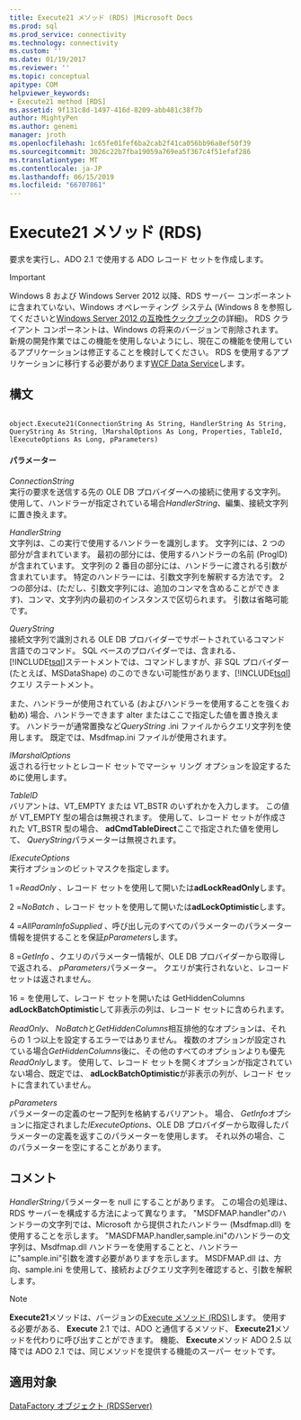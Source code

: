 ```yaml
---
title: Execute21 メソッド (RDS) |Microsoft Docs
ms.prod: sql
ms.prod_service: connectivity
ms.technology: connectivity
ms.custom: ''
ms.date: 01/19/2017
ms.reviewer: ''
ms.topic: conceptual
apitype: COM
helpviewer_keywords:
- Execute21 method [RDS]
ms.assetid: 9f131c8d-1497-416d-8209-abb481c38f7b
author: MightyPen
ms.author: genemi
manager: jroth
ms.openlocfilehash: 1c65fe01fef6ba2cab2f41ca056bb96a8ef50f39
ms.sourcegitcommit: 3026c22b7fba19059a769ea5f367c4f51efaf286
ms.translationtype: MT
ms.contentlocale: ja-JP
ms.lasthandoff: 06/15/2019
ms.locfileid: "66707861"
---
```

# <a name="execute21-method-rds"></a>Execute21 メソッド (RDS)
要求を実行し、ADO 2.1 で使用する ADO レコード セットを作成します。  
  
> [!IMPORTANT]
>  Windows 8 および Windows Server 2012 以降、RDS サーバー コンポーネントに含まれていない、Windows オペレーティング システム (Windows 8 を参照してくださいと[Windows Server 2012 の互換性クックブック](https://www.microsoft.com/download/details.aspx?id=27416)の詳細)。 RDS クライアント コンポーネントは、Windows の将来のバージョンで削除されます。 新規の開発作業ではこの機能を使用しないようにし、現在この機能を使用しているアプリケーションは修正することを検討してください。 RDS を使用するアプリケーションに移行する必要があります[WCF Data Service](https://go.microsoft.com/fwlink/?LinkId=199565)します。  
  
## <a name="syntax"></a>構文  
  
```  
  
object.Execute21(ConnectionString As String, HandlerString As String, QueryString As String, lMarshalOptions As Long, Properties, TableId, lExecuteOptions As Long, pParameters)  
```  
  
#### <a name="parameters"></a>パラメーター  
 *ConnectionString*  
 実行の要求を送信する先の OLE DB プロバイダーへの接続に使用する文字列。 使用して、ハンドラーが指定されている場合*HandlerString*、編集、接続文字列に置き換えます。  
  
 *HandlerString*  
 文字列は、この実行で使用するハンドラーを識別します。 文字列には、2 つの部分が含まれています。 最初の部分には、使用するハンドラーの名前 (ProgID) が含まれています。 文字列の 2 番目の部分には、ハンドラーに渡される引数が含まれています。 特定のハンドラーには、引数文字列を解釈する方法です。 2 つの部分は、(ただし、引数文字列には、追加のコンマを含めることができます)、コンマ、文字列内の最初のインスタンスで区切られます。 引数は省略可能です。  
  
 *QueryString*  
 接続文字列で識別される OLE DB プロバイダーでサポートされているコマンド言語でのコマンド。 SQL ベースのプロバイダーでは、含まれる、[!INCLUDE[tsql](../../../includes/tsql-md.md)]ステートメントでは、コマンドしますが、非 SQL プロバイダー (たとえば、MSDataShape) のこのできない可能性があります、[!INCLUDE[tsql](../../../includes/tsql-md.md)]クエリ ステートメント。  
  
 また、ハンドラーが使用されている (およびハンドラーを使用することを強くお勧め) 場合、ハンドラーできます alter またはここで指定した値を置き換えます。 ハンドラーが通常置換など*QueryString* .ini ファイルからクエリ文字列を使用します。 既定では、Msdfmap.ini ファイルが使用されます。  
  
 *lMarshalOptions*  
 返される行セットとレコード セットでマーシャ リング オプションを設定するために使用します。  
  
 *TableID*  
 バリアントは、VT_EMPTY または VT_BSTR のいずれかを入力します。 この値が VT_EMPTY 型の場合は無視されます。 使用して、レコード セットが作成された VT_BSTR 型の場合、 **adCmdTableDirect**ここで指定された値を使用して、 *QueryString*パラメーターは無視されます。  
  
 *lExecuteOptions*  
 実行オプションのビットマスクを指定します。  
  
 1 =*ReadOnly* 、レコード セットを使用して開いたは**adLockReadOnly**します。  
  
 2 =*NoBatch* 、レコード セットを使用して開いたは**adLockOptimistic**します。  
  
 4 =*AllParamInfoSupplied* 、呼び出し元のすべてのパラメーターのパラメーター情報を提供することを保証*pParameters*します。  
  
 8 =*GetInfo* 、クエリのパラメーター情報が、OLE DB プロバイダーから取得しで返される、 *pParameters*パラメーター。 クエリが実行されないと、レコード セットは返されません。  
  
 16 = を使用して、レコード セットを開いたは GetHiddenColumns **adLockBatchOptimistic**して非表示の列は、レコード セットに含められます。  
  
 *ReadOnly*、 *NoBatch*と*GetHiddenColumns*相互排他的なオプションは、それらの 1 つ以上を設定するエラーではありません。 複数のオプションが設定されている場合*GetHiddenColumns*後に、その他のすべてのオプションよりも優先*ReadOnly*します。 使用して、レコード セットを開くオプションが指定されていない場合、既定では、 **adLockBatchOptimistic**が非表示の列が、レコード セットに含まれていません。  
  
 *pParameters*  
 パラメーターの定義のセーフ配列を格納するバリアント。 場合、 *GetInfo*オプションに指定されました*lExecuteOptions*、OLE DB プロバイダーから取得したパラメーターの定義を返すこのパラメーターを使用します。 それ以外の場合、このパラメーターを空にすることがあります。  
  
## <a name="remarks"></a>コメント  
 *HandlerString*パラメーターを null にすることがあります。 この場合の処理は、RDS サーバーを構成する方法によって異なります。 "MSDFMAP.handler"のハンドラーの文字列では、Microsoft から提供されたハンドラー (Msdfmap.dll) を使用することを示します。 "MASDFMAP.handler,sample.ini"のハンドラーの文字列は、Msdfmap.dll ハンドラーを使用することと、ハンドラーに"sample.ini"引数を渡す必要がありますを示します。 MSDFMAP.dll は、方向、sample.ini を使用して、接続およびクエリ文字列を確認すると、引数を解釈します。  
  
> [!NOTE]
>  **Execute21**メソッドは、バージョンの[Execute メソッド (RDS)](../../../ado/reference/rds-api/execute-method-rds.md)します。 使用する必要がある、 **Execute** 2.1 では、ADO と通信するメソッド、 **Execute21**メソッドを代わりに呼び出すことができます。 機能、 **Execute**メソッド ADO 2.5 以降では ADO 2.1 では、同じメソッドを提供する機能のスーパー セットです。  
  
## <a name="applies-to"></a>適用対象  
 [DataFactory オブジェクト (RDSServer)](../../../ado/reference/rds-api/datafactory-object-rdsserver.md)


